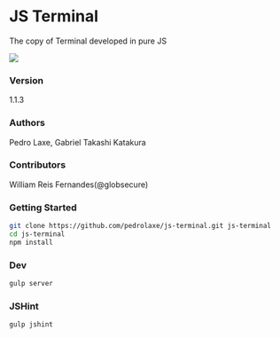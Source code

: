 # JS Terminal

The copy of Terminal developed in pure JS

![][drag]

### Version
1.1.3

### Authors
Pedro Laxe, Gabriel Takashi Katakura

### Contributors
William Reis Fernandes(@globsecure)

[drag]: https://raw.githubusercontent.com/pedrolaxe/js-terminal/master/image1.jpg

### Getting Started
```bash
git clone https://github.com/pedrolaxe/js-terminal.git js-terminal
cd js-terminal
npm install
```

### Dev
```bash
gulp server
```

### JSHint
```bash
gulp jshint
```
